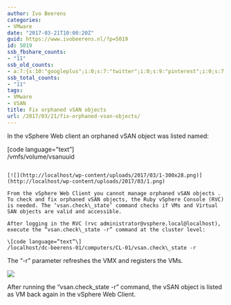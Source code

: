 ```yaml
---
author: Ivo Beerens
categories:
- VMware
date: "2017-03-21T10:00:20Z"
guid: https://www.ivobeerens.nl/?p=5019
id: 5019
ssb_fbshare_counts:
- "11"
ssb_old_counts:
- a:7:{s:10:"googleplus";i:0;s:7:"twitter";i:0;s:9:"pinterest";i:0;s:7:"fbshare";i:0;s:8:"linkedin";i:0;s:6:"reddit";i:0;s:6:"tumblr";i:0;}
ssb_total_counts:
- "11"
tags:
- VMware
- VSAN
title: Fix orphaned vSAN objects
url: /2017/03/21/fix-orphaned-vsan-objects/
---
```


In the vSphere Web client an orphaned vSAN object was listed named:

\[code language=”text”\]  
/vmfs/volume/vsanuuid  
```

[![](http://localhost/wp-content/uploads/2017/03/1-300x28.png)](http://localhost/wp-content/uploads/2017/03/1.png)

From the vSphere Web Client you cannot manage orphaned vSAN objects . To check and fix orphaned vSAN objects, the Ruby vSphere Console (RVC) is needed. The ‘vsan.check\_state’ command checks if VMs and Virtual SAN objects are valid and accessible.

After logging in the RVC (rvc administrator@vsphere.local@localhost), execute the “vsan.check\_state -r” command at the cluster level:

\[code language=”text”\]  
/localhost/dc-beerens-01/computers/CL-01/vsan.check\_state -r  
```

The “-r” parameter refreshes the VMX and registers the VMs.

[![](http://localhost/wp-content/uploads/2017/03/2-300x170.jpg)](http://localhost/wp-content/uploads/2017/03/2.jpg)

After running the “vsan.check\_state -r” command, the vSAN object is listed as VM back again in the vSphere Web Client.
